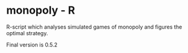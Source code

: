 # monopoly - R
R-script which analyses simulated games of monopoly and figures the optimal strategy.

Final version is 0.5.2
 
